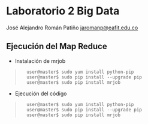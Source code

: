 # Laboratorio 2 Big Data
José Alejandro Román Patiño
jaromanp@eafit.edu.co

## Ejecución del Map Reduce

* Instalación de mrjob
>		user@master$ sudo yum install python-pip
>		user@master$ sudo pip install --upgrade pip
>		user@master$ sudo pip install mrjob

* Ejecución del código
>		user@master$ sudo yum install python-pip
>		user@master$ sudo pip install --upgrade pip
>		user@master$ sudo pip install mrjob

